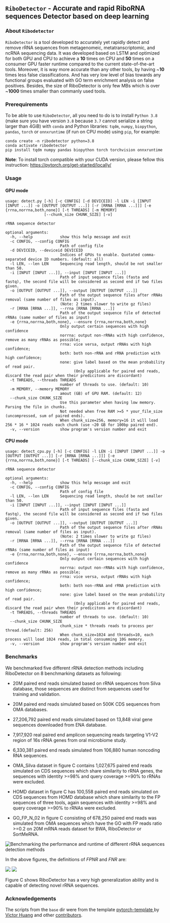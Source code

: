 ## `RiboDetector` - Accurate and rapid RiboRNA sequences Detector based on deep learning

### About `Ribodetector`

`RiboDetector` is a tool developed to accurately yet rapidly detect and remove rRNA sequences from metagenomeic, metatranscriptomic, and ncRNA sequencing data. It was developed based on LSTM and optimized for both GPU and CPU to achieve a **10** times on CPU and **50** times on a consumer GPU faster runtime compared to the current state-of-the-art tools. Moreover, it is way more accurate than any other tools, by having ~**10** times less false classifications. And has very low level of bias towards any functional groups evaluated with GO term enrichment analysis on false positives. Besides, the size of RiboDetector is only few MBs which is over ~**1000** times smaller than commanly used tools.

### Prerequirements

To be able to use `RiboDetector`, all you need to do is to install `Python 3.8` (make sure you have version `3.8` because `3.7` cannot serialize a string larger than 4GiB) with `conda` and Python libraries: `tqdm`, `numpy`, `biopython`, `pandas`, `torch` or `onnxruntime` (if run on CPU mode) using `pip`, for example:

```shell
conda create -n ribodetector python=3.8
conda activate ribodetector
pip install tqdm numpy pandas biopython torch torchvision onnxruntime
```
**Note**: To install torch compatible with your CUDA version, please fellow this instruction:
https://pytorch.org/get-started/locally/

### Usage

#### GPU mode

```shell
usage: detect.py [-h] [-c CONFIG] [-d DEVICEID] -l LEN -i [INPUT [INPUT ...]] -o [OUTPUT [OUTPUT ...]] [-r [RRNA [RRNA ...]]] [-e {rrna,norrna,both,none}] [-t THREADS] [-m MEMORY]
                 [--chunk_size CHUNK_SIZE] [-v]

rRNA sequence detector

optional arguments:
  -h, --help            show this help message and exit
  -c CONFIG, --config CONFIG
                        Path of config file
  -d DEVICEID, --deviceid DEVICEID
                        Indices of GPUs to enable. Quotated comma-separated device ID numbers. (default: all)
  -l LEN, --len LEN     Sequencing read length, should be not smaller than 50.
  -i [INPUT [INPUT ...]], --input [INPUT [INPUT ...]]
                        Path of input sequence files (fasta and fastq), the second file will be considered as second end if two files given.
  -o [OUTPUT [OUTPUT ...]], --output [OUTPUT [OUTPUT ...]]
                        Path of the output sequence files after rRNAs removal (same number of files as input).
                        (Note: 2 times slower to write gz files)
  -r [RRNA [RRNA ...]], --rrna [RRNA [RRNA ...]]
                        Path of the output sequence file of detected rRNAs (same number of files as input)
  -e {rrna,norrna,both,none}, --ensure {rrna,norrna,both,none}
                        Only output certain sequences with high confidence
                        norrna: output non-rRNAs with high confidence, remove as many rRNAs as possible;
                        rrna: vice versa, output rRNAs with high confidence;
                        both: both non-rRNA and rRNA prediction with high confidence;
                        none: give label based on the mean probability of read pair.
                              (Only applicable for paired end reads, discard the read pair when their predicitons are discordant)
  -t THREADS, --threads THREADS
                        number of threads to use. (default: 10)
  -m MEMORY, --memory MEMORY
                        amout (GB) of GPU RAM. (default: 12)
  --chunk_size CHUNK_SIZE
                        Use this parameter when having low memory. Parsing the file in chunks.
                        Not needed when free RAM >=5 * your_file_size (uncompressed, sum of paired ends).
                        When chunk_size=256, memory=16 it will load 256 * 16 * 1024 reads each chunk (use ~20 GB for 100bp paired end).
  -v, --version         show program's version number and exit
```

#### CPU mode

```shell
usage: detect_cpu.py [-h] [-c CONFIG] -l LEN -i [INPUT [INPUT ...]] -o [OUTPUT [OUTPUT ...]] [-r [RRNA [RRNA ...]]] [-e {rrna,norrna,both,none}] [-t THREADS] [--chunk_size CHUNK_SIZE] [-v]

rRNA sequence detector

optional arguments:
  -h, --help            show this help message and exit
  -c CONFIG, --config CONFIG
                        Path of config file
  -l LEN, --len LEN     Sequencing read length, should be not smaller than 50.
  -i [INPUT [INPUT ...]], --input [INPUT [INPUT ...]]
                        Path of input sequence files (fasta and fastq), the second file will be considered as second end if two files given.
  -o [OUTPUT [OUTPUT ...]], --output [OUTPUT [OUTPUT ...]]
                        Path of the output sequence files after rRNAs removal (same number of files as input).
                        (Note: 2 times slower to write gz files)
  -r [RRNA [RRNA ...]], --rrna [RRNA [RRNA ...]]
                        Path of the output sequence file of detected rRNAs (same number of files as input)
  -e {rrna,norrna,both,none}, --ensure {rrna,norrna,both,none}
                        Only output certain sequences with high confidence
                        norrna: output non-rRNAs with high confidence, remove as many rRNAs as possible;
                        rrna: vice versa, output rRNAs with high confidence;
                        both: both non-rRNA and rRNA prediction with high confidence;
                        none: give label based on the mean probability of read pair.
                              (Only applicable for paired end reads, discard the read pair when their predicitons are discordant)
  -t THREADS, --threads THREADS
                        number of threads to use. (default: 10)
  --chunk_size CHUNK_SIZE
                        chunk_size * threads reads to process per thread.(default: 256)
                        When chunk_size=1024 and threads=10, each process will load 1024 reads, in total consumming 10G memory.
  -v, --version         show program's version number and exit
```

### Benchmarks

We benchmarked five different rRNA detection methods including RiboDetector on 8 benchmarking datasets as following: 

- 20M paired end reads simulated based on  rRNA sequences from Silva database, those sequences are distinct from sequences used for training and validation.

- 20M paired end reads simulated based on 500K CDS sequences from OMA databases.

- 27,206,792 paired end reads simulated based on 13,848 viral gene sequences downloaded from ENA database.

- 7,917,920 real paired end amplicon sequencing reads targeting V1-V2 region  of  16s rRNA genes from oral microbiome study.

- 6,330,381 paired end reads simulated from 106,880 human noncoding RNA sequences.

- OMA_Silva dataset in figure C contains 1,027,675 paired end reads simulated on CDS sequences which share similarity to rRNA genes, the sequences with identity >=98% and query coverage >=90% to rRNAs were excluded.

- HOMD dataset in figure C has 100,558 paired end reads simulated on CDS sequences from HOMD database which share similarity to the FP sequences of three tools, again sequences with identity >=98% and query coverage >=90% to rRNAs were excluded.

- GO_FP_N_02 in figure C consisting of 678,250 paired end reads was simulated from OMA sequences which have the GO with FP reads ratio >=0.2 on 20M mRNA reads dataset for BWA, RiboDetector or SortMeRNA.

![Benchmarking the performance and runtime of different rRNA sequences detection methods](./benchmarks/benchmarks.jpg)

In the above figures, the definitions of *FPNR* and *FNR* are:

<img src="https://render.githubusercontent.com/render/math?math=\large FPNR=100\frac{false \:predictions}{total \: sequences}">

<img src="https://render.githubusercontent.com/render/math?math=\large FNR=100\frac{false \:negatives}{total \:positives}">

Figure C shows RiboDetector has a very high generalization ability and is capable of detecting novel rRNA sequences.

### Acknowledgements
The scripts from the `base` dir were from the template [pytorch-template
](https://github.com/victoresque/pytorch-template) by [Victor Huang](https://github.com/victoresque) and other [contributors](https://github.com/victoresque/pytorch-template/graphs/contributors).
